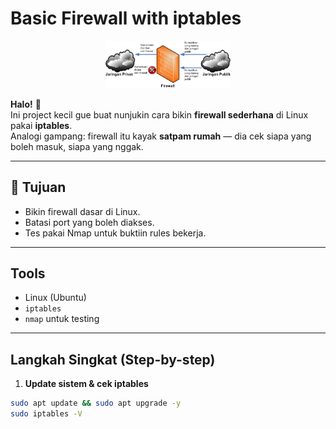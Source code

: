 # Basic Firewall with iptables
<p align="center">
  <img src="images/firewall.png" width="200"/>
</p>

**Halo!** 👋  
Ini project kecil gue buat nunjukin cara bikin **firewall sederhana** di Linux pakai **iptables**.  
Analogi gampang: firewall itu kayak **satpam rumah** — dia cek siapa yang boleh masuk, siapa yang nggak.

---

## 🎯 Tujuan
- Bikin firewall dasar di Linux.  
- Batasi port yang boleh diakses.  
- Tes pakai Nmap untuk buktiin rules bekerja.  
---

## Tools
- Linux (Ubuntu)  
- `iptables`  
- `nmap` untuk testing

---

## Langkah Singkat (Step-by-step)

1. **Update sistem & cek iptables**
```bash
sudo apt update && sudo apt upgrade -y
sudo iptables -V

